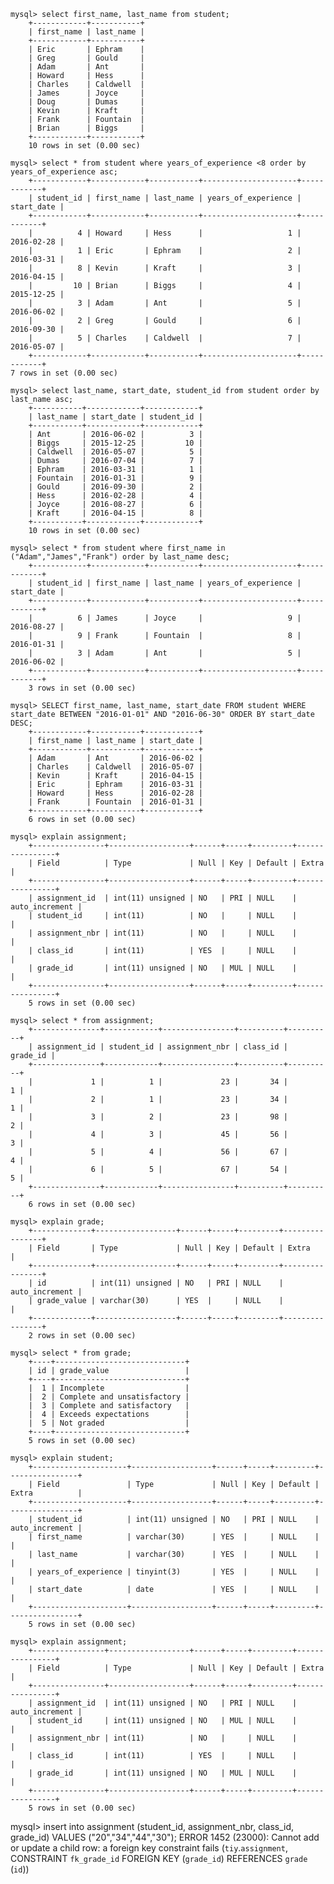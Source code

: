 <!-- EASY -->
<!-- 1. First and last name only -->
    mysql> select first_name, last_name from student;
        +------------+-----------+
        | first_name | last_name |
        +------------+-----------+
        | Eric       | Ephram    |
        | Greg       | Gould     |
        | Adam       | Ant       |
        | Howard     | Hess      |
        | Charles    | Caldwell  |
        | James      | Joyce     |
        | Doug       | Dumas     |
        | Kevin      | Kraft     |
        | Frank      | Fountain  |
        | Brian      | Biggs     |
        +------------+-----------+
        10 rows in set (0.00 sec)

<!-- 2. Students with less than 8 years exp -->
    mysql> select * from student where years_of_experience <8 order by years_of_experience asc;
        +------------+------------+-----------+---------------------+------------+
        | student_id | first_name | last_name | years_of_experience | start_date |
        +------------+------------+-----------+---------------------+------------+
        |          4 | Howard     | Hess      |                   1 | 2016-02-28 |
        |          1 | Eric       | Ephram    |                   2 | 2016-03-31 |
        |          8 | Kevin      | Kraft     |                   3 | 2016-04-15 |
        |         10 | Brian      | Biggs     |                   4 | 2015-12-25 |
        |          3 | Adam       | Ant       |                   5 | 2016-06-02 |
        |          2 | Greg       | Gould     |                   6 | 2016-09-30 |
        |          5 | Charles    | Caldwell  |                   7 | 2016-05-07 |
        +------------+------------+-----------+---------------------+------------+
    7 rows in set (0.00 sec)

<!-- 3. sort by last name asc -->
    mysql> select last_name, start_date, student_id from student order by last_name asc;
        +-----------+------------+------------+
        | last_name | start_date | student_id |
        +-----------+------------+------------+
        | Ant       | 2016-06-02 |          3 |
        | Biggs     | 2015-12-25 |         10 |
        | Caldwell  | 2016-05-07 |          5 |
        | Dumas     | 2016-07-04 |          7 |
        | Ephram    | 2016-03-31 |          1 |
        | Fountain  | 2016-01-31 |          9 |
        | Gould     | 2016-09-30 |          2 |
        | Hess      | 2016-02-28 |          4 |
        | Joyce     | 2016-08-27 |          6 |
        | Kraft     | 2016-04-15 |          8 |
        +-----------+------------+------------+
        10 rows in set (0.00 sec)

<!-- 4. Adam james frank -->
    mysql> select * from student where first_name in ("Adam","James","Frank") order by last_name desc;
        +------------+------------+-----------+---------------------+------------+
        | student_id | first_name | last_name | years_of_experience | start_date |
        +------------+------------+-----------+---------------------+------------+
        |          6 | James      | Joyce     |                   9 | 2016-08-27 |
        |          9 | Frank      | Fountain  |                   8 | 2016-01-31 |
        |          3 | Adam       | Ant       |                   5 | 2016-06-02 |
        +------------+------------+-----------+---------------------+------------+
        3 rows in set (0.00 sec)

<!-- 5. Between 1/1/16-6/30/16 -->
    mysql> SELECT first_name, last_name, start_date FROM student WHERE start_date BETWEEN "2016-01-01" AND "2016-06-30" ORDER BY start_date DESC;
        +------------+-----------+------------+
        | first_name | last_name | start_date |
        +------------+-----------+------------+
        | Adam       | Ant       | 2016-06-02 |
        | Charles    | Caldwell  | 2016-05-07 |
        | Kevin      | Kraft     | 2016-04-15 |
        | Eric       | Ephram    | 2016-03-31 |
        | Howard     | Hess      | 2016-02-28 |
        | Frank      | Fountain  | 2016-01-31 |
        +------------+-----------+------------+
        6 rows in set (0.00 sec)

<!-- MEDIUM -->
    mysql> explain assignment;
        +----------------+------------------+------+-----+---------+----------------+
        | Field          | Type             | Null | Key | Default | Extra          |
        +----------------+------------------+------+-----+---------+----------------+
        | assignment_id  | int(11) unsigned | NO   | PRI | NULL    | auto_increment |
        | student_id     | int(11)          | NO   |     | NULL    |                |
        | assignment_nbr | int(11)          | NO   |     | NULL    |                |
        | class_id       | int(11)          | YES  |     | NULL    |                |
        | grade_id       | int(11) unsigned | NO   | MUL | NULL    |                |
        +----------------+------------------+------+-----+---------+----------------+
        5 rows in set (0.00 sec)

    mysql> select * from assignment;
        +---------------+------------+----------------+----------+----------+
        | assignment_id | student_id | assignment_nbr | class_id | grade_id |
        +---------------+------------+----------------+----------+----------+
        |             1 |          1 |             23 |       34 |        1 |
        |             2 |          1 |             23 |       34 |        1 |
        |             3 |          2 |             23 |       98 |        2 |
        |             4 |          3 |             45 |       56 |        3 |
        |             5 |          4 |             56 |       67 |        4 |
        |             6 |          5 |             67 |       54 |        5 |
        +---------------+------------+----------------+----------+----------+
        6 rows in set (0.00 sec)

    mysql> explain grade;
        +-------------+------------------+------+-----+---------+----------------+
        | Field       | Type             | Null | Key | Default | Extra          |
        +-------------+------------------+------+-----+---------+----------------+
        | id          | int(11) unsigned | NO   | PRI | NULL    | auto_increment |
        | grade_value | varchar(30)      | YES  |     | NULL    |                |
        +-------------+------------------+------+-----+---------+----------------+
        2 rows in set (0.00 sec)

    mysql> select * from grade;
        +----+-----------------------------+
        | id | grade_value                 |
        +----+-----------------------------+
        |  1 | Incomplete                  |
        |  2 | Complete and unsatisfactory |
        |  3 | Complete and satisfactory   |
        |  4 | Exceeds expectations        |
        |  5 | Not graded                  |
        +----+-----------------------------+
        5 rows in set (0.00 sec)

<!-- HARD -->
    mysql> explain student;
        +---------------------+------------------+------+-----+---------+----------------+
        | Field               | Type             | Null | Key | Default | Extra          |
        +---------------------+------------------+------+-----+---------+----------------+
        | student_id          | int(11) unsigned | NO   | PRI | NULL    | auto_increment |
        | first_name          | varchar(30)      | YES  |     | NULL    |                |
        | last_name           | varchar(30)      | YES  |     | NULL    |                |
        | years_of_experience | tinyint(3)       | YES  |     | NULL    |                |
        | start_date          | date             | YES  |     | NULL    |                |
        +---------------------+------------------+------+-----+---------+----------------+
        5 rows in set (0.00 sec)

    mysql> explain assignment;
        +----------------+------------------+------+-----+---------+----------------+
        | Field          | Type             | Null | Key | Default | Extra          |
        +----------------+------------------+------+-----+---------+----------------+
        | assignment_id  | int(11) unsigned | NO   | PRI | NULL    | auto_increment |
        | student_id     | int(11) unsigned | NO   | MUL | NULL    |                |
        | assignment_nbr | int(11)          | NO   |     | NULL    |                |
        | class_id       | int(11)          | YES  |     | NULL    |                |
        | grade_id       | int(11) unsigned | NO   | MUL | NULL    |                |
        +----------------+------------------+------+-----+---------+----------------+
        5 rows in set (0.00 sec)

mysql> insert into assignment (student_id, assignment_nbr, class_id, grade_id) VALUES ("20","34","44","30");
ERROR 1452 (23000): Cannot add or update a child row: a foreign key constraint fails (`tiy`.`assignment`, CONSTRAINT `fk_grade_id` FOREIGN KEY (`grade_id`) REFERENCES `grade` (`id`))

